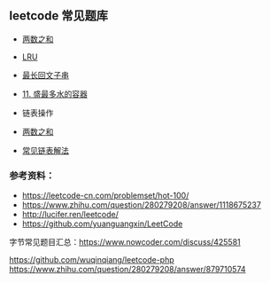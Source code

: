 ## leetcode 常见题库

- [两数之和](two_sum.php)
- [LRU](lru.php)
- [最长回文子串](longest-palindromic-substring.php)
- [11. 盛最多水的容器](maxArea.php)
- 链表操作
- [两数之和](addTwoNumbers.php)

- [常见链表解法](https://segmentfault.com/a/1190000014531580)

### 参考资料：
- https://leetcode-cn.com/problemset/hot-100/
- https://www.zhihu.com/question/280279208/answer/1118675237
- http://lucifer.ren/leetcode/
- https://github.com/yuanguangxin/LeetCode




字节常见题目汇总：https://www.nowcoder.com/discuss/425581


https://github.com/wuqinqiang/leetcode-php
https://www.zhihu.com/question/280279208/answer/879710574